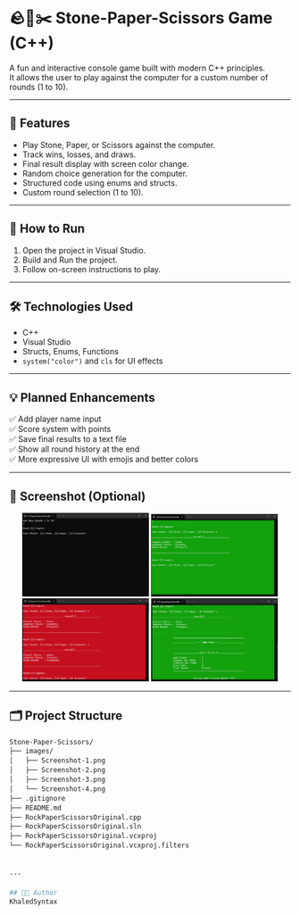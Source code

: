 
# 🪨📄✂️ Stone-Paper-Scissors Game (C++)

A fun and interactive console game built with modern C++ principles.  
It allows the user to play against the computer for a custom number of rounds (1 to 10).

---

## 🎯 Features
- Play Stone, Paper, or Scissors against the computer.
- Track wins, losses, and draws.
- Final result display with screen color change.
- Random choice generation for the computer.
- Structured code using enums and structs.
- Custom round selection (1 to 10).

---

## 🚀 How to Run
1. Open the project in Visual Studio.
2. Build and Run the project.
3. Follow on-screen instructions to play.

---

## 🛠️ Technologies Used
- C++
- Visual Studio
- Structs, Enums, Functions
- `system("color")` and `cls` for UI effects

---

## 💡 Planned Enhancements
✅ Add player name input  
✅ Score system with points  
✅ Save final results to a text file  
✅ Show all round history at the end  
✅ More expressive UI with emojis and better colors

---

## 📸 Screenshot (Optional)
<div align="center"> <img src="./images/Screenshot-1.png" width="45%" alt="Round start screen"> <img src="./images/Screenshot-2.png" width="45%" alt="Mid-game screenshot"> <img src="./images/Screenshot-3.png" width="45%" alt="Game progress"> <img src="./images/Screenshot-4.png" width="45%" alt="Final results"> </div>

---

## 🗂 Project Structure

```bash
Stone-Paper-Scissors/
├── images/
│   ├── Screenshot-1.png
│   ├── Screenshot-2.png
│   ├── Screenshot-3.png
│   └── Screenshot-4.png
├── .gitignore
├── README.md
├── RockPaperScissorsOriginal.cpp
├── RockPaperScissorsOriginal.sln
├── RockPaperScissorsOriginal.vcxproj
└── RockPaperScissorsOriginal.vcxproj.filters


---

## 👨‍💻 Author
KhaledSyntax